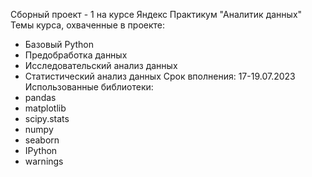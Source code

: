 Сборный проект - 1 на курсе Яндекс Практикум "Аналитик данных"
Темы курса, охваченные в проекте: 
- Базовый Python
- Предобработка данных
- Исследовательский анализ данных
- Статистический анализ данных
Срок вполнения: 17-19.07.2023
Использованные библиотеки:
- pandas
- matplotlib
- scipy.stats
- numpy
- seaborn
- IPython
- warnings